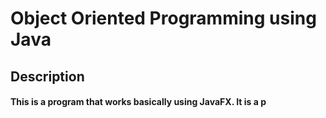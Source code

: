 # Object Oriented Programming using Java 

## Description
#### This is a program that works basically using JavaFX. It is a p
